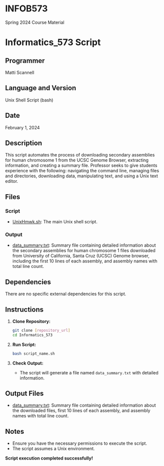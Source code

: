 # INFOB573
Spring 2024 Course Material
# Informatics_573 Script

## Programmer
Matti Scannell

## Language and Version
Unix Shell Script (bash)

## Date
February 1, 2024

## Description
This script automates the process of downloading secondary assemblies for human chromosome 1 from the UCSC Genome Browser, extracting information, and creating a summary file. Professor seeks to give students experience with the following: navigating the command line, managing files and directories, downloading data, manipulating text, and using a Unix text editor.

## Files

### Script
- [UnixHmwk.sh](UnixHmwk.sh): The main Unix shell script.

### Output
- [data_summary.txt](data_summary.txt): Summary file containing detailed information about the secondary assemblies for human chromosome 1 files downloaded from University of California, Santa Cruz (UCSC) Genome browser, including the first 10 lines of each assembly, and assembly names with total line count.

## Dependencies
There are no specific external dependencies for this script.

## Instructions
1. **Clone Repository:**
    ```bash
    git clone [repository_url]
    cd Informatics_573
    ```

2. **Run Script:**
    ```bash
    bash script_name.sh
    ```

3. **Check Output:**
    - The script will generate a file named `data_summary.txt` with detailed information.

## Output Files
- [data_summary.txt](data_summary.txt): Summary file containing detailed information about the downloaded files, first 10 lines of each assembly, and assembly names with total line count.

## Notes
- Ensure you have the necessary permissions to execute the script.
- The script assumes a Unix environment.

**Script execution completed successfully!**
